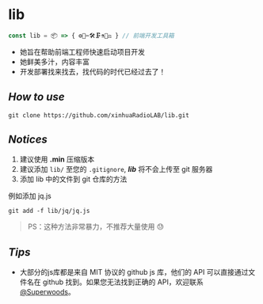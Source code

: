 # **lib**

```js
const lib = 📦 => { ⚙️🔩✂️🛠🗜⚗️🔬⚖️ } // 前端开发工具箱
```

- 她旨在帮助前端工程师快速启动项目开发
- 她鲜美多汁，内容丰富
- 开发部署找来找去，找代码的时代已经过去了！


## **_How to use_**

```shell
git clone https://github.com/xinhuaRadioLAB/lib.git
```

## **_Notices_**

1.  建议使用 **.min** 压缩版本
2.  建议添加 `lib/` 至您的 `.gitignore`, **_lib_** 将不会上传至 git 服务器
3. 添加 lib 中的文件到 git 仓库的方法

  例如添加 jq.js
  ```shell
  git add -f lib/jq/jq.js
  ```
  > PS：这种方法非常暴力，不推荐大量使用 😓
  
## **_Tips_**

-   大部分的js库都是来自 MIT 协议的 github js 库，他们的 API 可以直接通过文件名在 github 找到。如果您无法找到正确的 API，欢迎联系[@Superwoods](https://github.com/superwoods)。
